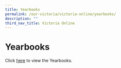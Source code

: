 ```yaml
---
title: Yearbooks
permalink: /our-victoria/victoria-online/yearbooks/
description: ""
third_nav_title: Victoria Online
---
```

# **Yearbooks**

Click [here](https://drive.google.com/drive/folders/0B0es8zsnnmKba1pMQjB5WVpkWlk?resourcekey=0-pAl-SsgnLU-ljTrimrGfFQ&usp=share_link) to view the Yearbooks.